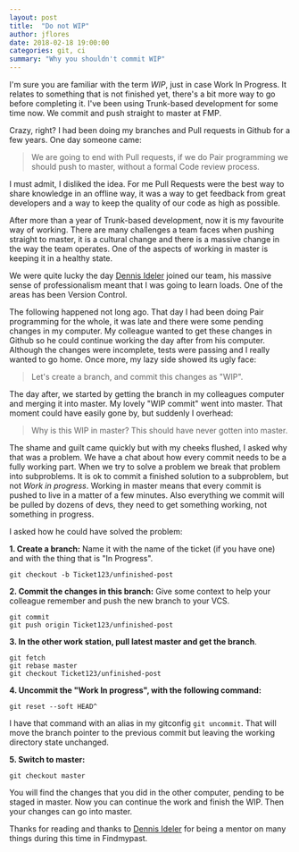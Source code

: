 ```yaml
---
layout: post
title:  "Do not WIP"
author: jflores
date: 2018-02-18 19:00:00
categories: git, ci
summary: "Why you shouldn't commit WIP"
---
```


I'm sure you are familiar with the term *WIP*, just in case Work In Progress. 
It relates to something that is not finished yet, there's a bit more way to go before completing it.
I've been using Trunk-based development for some time now. We commit and push straight to master at FMP.

Crazy, right? I had been doing my branches and Pull requests in Github for a few years.
One day someone came: 

> We are going to end with Pull requests, if we do Pair programming we should push to master, without a formal Code review process.

I must admit, I disliked the idea. 
For me Pull Requests were the best way to share knowledge in an offline way, it was a way to get feedback from great developers and a way to keep the quality of our code as high as possible.

After more than a year of Trunk-based development, now it is my favourite way of working. 
There are many challenges a team faces when pushing straight to master, it is a cultural change and there is a massive change in the way the team operates.
One of the aspects of working in master is keeping it in a healthy state.

We were quite lucky the day [Dennis Ideler](http://dennisideler.com/) joined our team, his massive sense of professionalism meant that I was going to learn loads. One of the areas has been Version Control.

The following happened not long ago.
That day I had been doing Pair programming for the whole, it was late and there were some pending changes in my computer.
My colleague wanted to get these changes in Github so he could continue working the day after from his computer.
Although the changes were incomplete, tests were passing and I really wanted to go home. Once more, my lazy side showed its ugly face:

> Let's create a branch, and commit this changes as "WIP".

The day after, we started by getting the branch in my colleagues computer and merging it into master. My lovely "WIP commit" went into master. 
That moment could have easily gone by, but suddenly I overhead:

> Why is this WIP in master? This should have never gotten into master.

The shame and guilt came quickly but with my cheeks flushed, I asked why that was a problem. We have a chat about how every commit needs to be a fully working part.
When we try to solve a problem we break that problem into subproblems. It is ok to commit a finished solution to a subproblem, but not *Work in progress*.
Working in master means that every commit is pushed to live in a matter of a few minutes. 
Also everything we commit will be pulled by dozens of devs, they need to get something working, not something in progress.

I asked how he could have solved the problem:

**1. Create a branch:** Name it with the name of the ticket (if you have one) and with the thing that is "In Progress".
```
git checkout -b Ticket123/unfinished-post
```

**2. Commit the changes in this branch:** Give some context to help your colleague remember and push the new branch to your VCS.
```
git commit
git push origin Ticket123/unfinished-post
```

**3. In the other work station, pull latest master and get the branch**.

```
git fetch
git rebase master
git checkout Ticket123/unfinished-post
```

**4. Uncommit the "Work In progress", with the following command:**
```
git reset --soft HEAD^
```
I have that command with an alias in my gitconfig `git uncommit`. That will move the branch pointer to the previous commit but leaving the working directory state unchanged.

**5. Switch to master:**
```
git checkout master
```

You will find the changes that you did in the other computer, pending to be staged in master. 
Now you can continue the work and finish the WIP. Then your changes can go into master.

Thanks for reading and thanks to [Dennis Ideler](http://dennisideler.com/) for being a mentor on many things during this time in Findmypast. 
